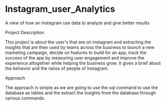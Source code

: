 # Instagram_user_Analytics
A view of how an instagram use data to analyze and give better results

Project Description

This project is about the user's that are on instagram and extracting the insights that are then used by teams across the business to launch a new marketing campaign, decide on features to build for an app, track the success of the app by measuring user engagement and improve the experience altogether while helping the business grow. It gives a brief about the behavior and the ratios of people of Instagram. 

Approach

The approach is simple as we are going to use the sql command to use the database as tables and the extract the insights from the database through various commands.
